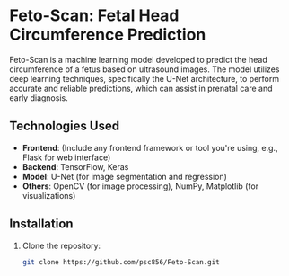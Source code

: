# Feto-Scan: Fetal Head Circumference Prediction

Feto-Scan is a machine learning model developed to predict the head circumference of a fetus based on ultrasound images. The model utilizes deep learning techniques, specifically the U-Net architecture, to perform accurate and reliable predictions, which can assist in prenatal care and early diagnosis.

## Technologies Used

- **Frontend**: (Include any frontend framework or tool you're using, e.g., Flask for web interface)
- **Backend**: TensorFlow, Keras
- **Model**: U-Net (for image segmentation and regression)
- **Others**: OpenCV (for image processing), NumPy, Matplotlib (for visualizations)

## Installation

1. Clone the repository:
   ```bash
   git clone https://github.com/psc856/Feto-Scan.git
